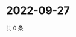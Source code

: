 # 2022-09-27

共 0 条

<!-- BEGIN WEIBO -->
<!-- 最后更新时间 Tue Sep 27 2022 22:31:58 GMT+0800 (China Standard Time) -->

<!-- END WEIBO -->
